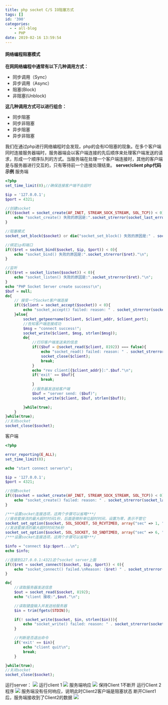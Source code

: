 ```yaml
---
title: php socket C/S IO阻塞方式
tags: []
id: '390'
categories:
  - - all-blog
    - PHP
date: 2019-02-16 13:59:54
---
```


#### 网络编程阻塞模式

**在网网络编程中通常有以下几种调用方式：**

*   同步调用（Sync）
*   异步调用（Async）
*   阻塞(Block)
*   非阻塞(Unblock)

**这几种调用方式可以进行组合：**

*   同步阻塞
*   同步非阻塞
*   异步阻塞
*   异步非阻塞

我们在通过php进行网络编程时会发现，php的会有IO阻塞的现象。在多个客户端同时连接服务器端时，服务器端会以客户端连接的先后顺序来处理客户端发送的请求，形成一个顺序队列的方式。当服务端在处理一个客户端连接时，其他的客户端是与服务器进行交互的，只有等待前一个连接处理结束。 **server/client php代码示例** 服务端

```php
<?php
set_time_limit(0);//确保连接客户端不会超时

$ip = '127.0.0.1';
$port = 4321;

//创建socket
if(($socket = socket_create(AF_INET, STREAM_SOCK_STREAM, SOL_TCP)) < 0){
    echo "socket_create() 失败的原因是:".socket_strerror(socket_last_error())."\n";
}

//阻塞模式
socket_set_block($socket) or die("socket_set_block() 失败的原因是:" . socket_strerror(socket_last_error()) . "\n");

//绑定ip和端口
if(($ret = socket_bind($socket, $ip, $port)) < 0){
    echo "socket_bind() 失败的原因是:".socket_strerror($ret)."\n";
}

//监听
if(($ret = socket_listen($socket)) < 0){
    echo "socket_listen() 失败的原因是:".socket_strerror($ret)."\n";
}
echo "PHP Socket Server create success!\n";
$buf = null;
do{
    // 接受一个Socket客户端连接
    if(($client = socket_accept($socket)) < 0){
        echo "socket_accept() failed: reason: " . socket_strerror(socket_last_error($client)) . "\n";
    }else{
        socket_getpeername($client, $client_addr, $client_port);
        //告知客户端连接成功
        $msg = "connect success!";
        socket_write($client, $msg, strlen($msg));
        do{
            //打印客户端发送来的信息
            if(($buf = @socket_read($client, 8192)) === false){
                echo "socket_read() failed: reason: " . socket_strerror(socket_last_error($client)) . "\n";
                socket_close($client);
                break;
            }
            echo "rev client[{$client_addr}]:".$buf."\n";
            if('exit' == $buf){
                break;
            }
            //服务器发送给客户端
            $buf = "server send: ($buf)";
            socket_write($client, $buf, strlen($buf));

        }while(true);
    }
}while(true);
//关闭socket
socket_close($socket);
```

客户端

```php
<?php

error_reporting(E_ALL);
set_time_limit(0);

echo "start connect server\n";

$ip = '127.0.0.1';
$port = 4321;

//创建socket
if(($socket = socket_create(AF_INET, STREAM_SOCK_STREAM, SOL_TCP)) < 0){
    echo "socket_create() failed: reason: " . socket_strerror(socket_last_error()) . "\n";
}

/***设置socket连接选项，这两个步骤可以省略***/
//接收套接流的最大超时时间1秒，后面是微秒单位超时时间，设置为零，表示不管它
socket_set_option($socket, SOL_SOCKET, SO_RCVTIMEO, array("sec" => 1, "usec" => 0));
//发送套接流的最大超时时间为6秒
socket_set_option($socket, SOL_SOCKET, SO_SNDTIMEO, array("sec" => 6, "usec" => 0));
/***设置socket连接选项，这两个步骤可以省略***/

$info = "connect $ip:$port...\n";
echo $info;

//连接到127.0.0.1:4321这个socket server上面
if(($ret = socket_connect($socket, $ip, $port)) < 0){
    echo "socket_connect() failed.\nReason: ($ret) " . socket_strerror($ret) . "\n";
}

do{
    //读取服务器发送信息
    $out = socket_read($socket, 8192);
    echo "client 接收:",$out."\n";

    //读取键盘输入并发送给服务器
    $in = trim(fgets(STDIN));

    if(! socket_write($socket, $in, strlen($in))){
        echo "socket_write() failed: reason: " . socket_strerror(socket_last_error($socket)) . "\n";
    }

    //判断是否退出命令
    if('exit' == $in){
        echo "client quit\n";
        break;
    }

}while(true);
//关闭socket
socket_close($socket);
```

运行server： ![](https://blog.wenboo.top/wp-content/uploads/2019/02/9765cc61c56df054f7d81d678964e3b3.png) 运行client 1 ![](https://blog.wenboo.top/wp-content/uploads/2019/02/bd6dcdf1a6fd7eb42b012f0489f82ff0.png) 服务端响应 ![](https://blog.wenboo.top/wp-content/uploads/2019/02/b37117313704f3a854f249f73b089c0f.png) 保持Client 1不断开 运行Client 2 程序 ![](https://blog.wenboo.top/wp-content/uploads/2019/02/11d7577a91fdfb2ebc04d1be10362779.png) 服务端没有任何响应，说明此时Client2客户端是阻塞状态 断开Client1后，服务端接收到了Client2的数据 ![](https://blog.wenboo.top/wp-content/uploads/2019/02/017634ef64e7701619bafa4a0a872001.png)